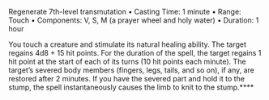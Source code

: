 Regenerate
7th-level transmutation
• Casting Time: 1 minute
• Range: Touch
• Components: V, S, M (a prayer wheel and holy water)
• Duration: 1 hour 

You touch a creature and stimulate its natural healing ability. The target regains 4d8 + 15 hit points. For the duration of the spell, the target regains 1 hit point at the start of each of its turns (10 hit points each minute). The target’s severed body members (fingers, legs, tails, and so on), if any, are restored after 2 minutes. If you have the severed part and hold it to the stump, the spell instantaneously causes the limb to knit to the stump.****